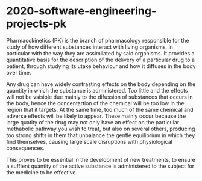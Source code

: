 # 2020-software-engineering-projects-pk

Pharmacokinetics (PK) is the branch of pharmacology responsible for the study of how different substances interact with living organisms, in particular with the way they are assimilated by said organisms. It provides a quantitative basis for the description of the delivery of a particular drug to a patient, through studying its utake behaviour and how it diffuses in the body over time.

Any drug can have widely contrasting effects on the body depending on the quantity in which the substance is administered. Too little and the effects will not be vsisible due mainly to the difussion of substances that occurs in the body, hence the concentartion of the chemical will be too low in the region that it targets. At the same time, too much of the same chemical and adverse effects will be likely to appear. These mainly occur because the large quatity of the drug may not only have an effect on the particular methabolic pathway you wish to treat, but also on several others, producing too strong shifts in them that unbalance the gentle equilibrium in which they find themselves, causing large scale disruptions with physiological consequences. 

This proves to be essential in the development of new treatments, to ensure a suffient quantity of the active substance is administered to the subject for the medicine to be effective.

